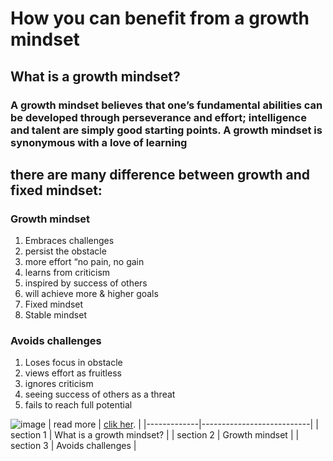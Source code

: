 
# How you can benefit from a growth mindset
## What is a growth mindset?
### A growth mindset believes that one’s fundamental abilities can be developed through perseverance and effort; intelligence and talent are simply good starting points. A growth mindset is synonymous with a love of learning
## there are many difference between growth and fixed mindset:

### Growth mindset

1. Embraces challenges
2. persist the obstacle
3. more effort “no pain, no gain
4. learns from criticism
5. inspired by success of others
6. will achieve more & higher goals
7. Fixed mindset
8. Stable mindset

### Avoids challenges
1. Loses focus in obstacle
2. views effort as fruitless
3. ignores criticism
4. seeing success of others as a threat
5. fails to reach full potential

![image](https://storage.googleapis.com/proudcity/elgl/uploads/2020/08/growth-mindset-brain.png)
| read more   | [clik her](https://pages.github.com/).                 |
|-------------|---------------------------|
| section 1   | What is a growth mindset? |
| section 2   | Growth mindset            |
| section 3   | Avoids challenges         |
